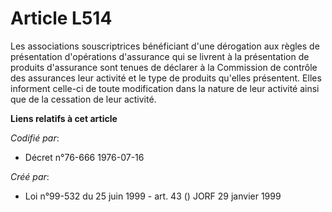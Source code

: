 # Article L514

Les associations souscriptrices bénéficiant d'une dérogation aux règles de présentation d'opérations d'assurance qui se
livrent à la présentation de produits d'assurance sont tenues de déclarer à la Commission de contrôle des assurances leur
activité et le type de produits qu'elles présentent. Elles informent celle-ci de toute modification dans la nature de leur
activité ainsi que de la cessation de leur activité.

**Liens relatifs à cet article**

_Codifié par_:

  - Décret n°76-666 1976-07-16

_Créé par_:

  - Loi n°99-532 du 25 juin 1999 - art. 43 () JORF 29 janvier 1999
